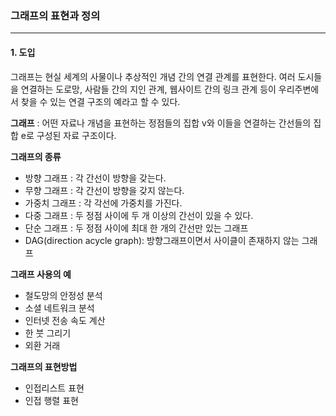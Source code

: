 ### 그래프의 표현과 정의

------

#### 1. 도입

그래프는 현실 세계의 사물이나 추상적인 개념 간의 연결 관계를 표현한다. 여러 도시들을 연결하는 도로망, 사람들 간의 지인 관계, 웹사이트 간의 링크 관계 등이 우리주변에서 찾을 수 있는 연결 구조의 예라고 할 수 있다.

**그래프** : 어떤 자료나 개념을 표현하는 정점들의 집합 v와 이들을 연결하는 간선들의 집합 e로 구성된 자료 구조이다.

**그래프의 종류**

- 방향 그래프 : 각 간선이 방향을 갖는다.
- 무향 그래프 : 각 간선이 방향을 갖지 않는다.
- 가중치 그래프 : 각 각선에 가중치를 가진다.
- 다중 그래프 : 두 정점 사이에 두 개 이상의 간선이 있을 수 있다.
- 단순 그래프 : 두 정점 사이에 최대 한 개의 간선만 있는 그래프
- DAG(direction acycle graph): 방향그래프이면서 사이클이 존재하지 않는 그래프

**그래프 사용의 예**

- 철도망의 안정성 분석
- 소셜 네트워크 분석
- 인터넷 전송 속도 계산
- 한 붓 그리기
- 외환 거래

**그래프의 표현방법**

- 인접리스트 표현
- 인접 행렬 표현

